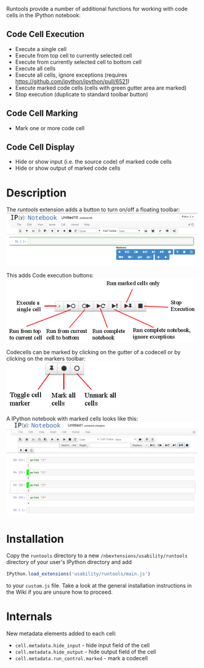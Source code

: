 Runtools provide a number of additional functions for working with code cells in the IPython notebook:


Code Cell Execution
-------------------

* Execute a single cell
* Execute from top cell to currently selected cell
* Execute from currently selected cell to bottom cell
* Execute all cells
* Execute all cells, ignore exceptions (requires https://github.com/ipython/ipython/pull/6521)
* Execute marked code cells (cells with green gutter area are marked)
* Stop execution (duplicate to standard toolbar button)


Code Cell Marking
-----------------

* Mark one or more code cell


Code Cell Display
-----------------

* Hide or show input (i.e. the source code) of marked code cells
* Hide or show output of marked code cells


Description
===========

The *runtools* extension adds a button to turn on/off a floating toolbar:
![](runtools.png)

This adds Code execution buttons:
![](runtools_execute.png)

Codecells can be marked by clicking on the gutter of a codecell or by clicking on the markers toolbar:
![](runtools_marker.png)

A IPython notebook with marked cells looks like this:
![](runtools_nb.png)


Installation
============
Copy the `runtools` directory to a new `/nbextensions/usability/runtools` directory of your user's IPython directory and add

```javascript
IPython.load_extensions('usability/runtools/main.js')
```

to your `custom.js` file. Take a look at the general installation instructions in the Wiki if you are unsure how to proceed.


Internals
=========

New metadata elements added to each cell:
* `cell.metadata.hide_input` - hide input field of the cell
* `cell.metadata.hide_output` - hide output field of the cell
* `cell.metadata.run_control.marked` - mark a codecell
